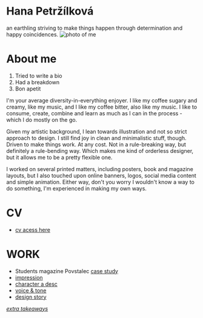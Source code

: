 # Hana Petržílková
an earthling striving to make things
happen through determination and happy coincidences.
![photo of me](img/)
# About me
1. Tried to write a bio
2. Had a breakdown
3. Bon apetit

I'm your average diversity-in-everything enjoyer. I like my coffee sugary and creamy, like my music, and I like my coffee bitter, also like my music. I like to consume, create, combine and learn as much as I can in the process - which I do mostly on the go.

Given my artistic background, I lean towards illustration and not so strict approach to design. I still find joy in clean and minimalistic stuff, though. Driven to make things work. At any cost. Not in a rule-breaking way, but definitely a rule-bending way. Which makes me kind of orderless designer, but it allows me to be a pretty flexible one.

I worked on several printed matters, including posters, book and magazine layouts, but I also touched upon online banners, logos, social media content and simple animation. Either way, don't you worry I wouldn't know a way to do something, I'm experienced in making my own ways.
# CV
- [cv acess here](04-experience/index.md)

# WORK
- Students magazine Povstalec [case study](/03-aboutness/case-study.md)
- [impression](/02-impression/index.md)
- [character a desc](/01-character-description/index.md)
- [voice & tone](/05-voice-tone/index.md)
- [design story](/06-storytelling/index.md)

[*extra takeaways*](/extra-takeaways/index.md)
